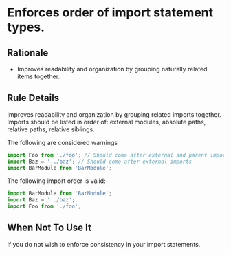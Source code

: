 # Enforces order of import statement types.

## Rationale
- Improves readability and organization by grouping naturally related items together.

## Rule Details
Improves readability and organization by grouping related imports together. Imports should be listed in order of: external modules, absolute paths, relative paths, relative siblings.

The following are considered warnings
```js
import Foo from './foo'; // Should come after external and parent imports.
import Baz = '../baz'; // Should come after external imports
import BarModule from 'BarModule';
```

The following import order is valid:

```js
import BarModule from 'BarModule';
import Baz = '../baz';
import Foo from './foo';
```

## When Not To Use It

If you do not wish to enforce consistency in your import statements.

